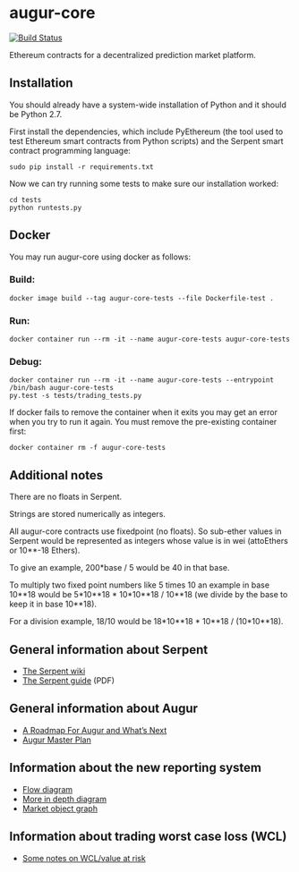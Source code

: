 # augur-core

[![Build Status](https://travis-ci.org/AugurProject/augur-core.svg)](https://travis-ci.org/AugurProject/augur-core)

Ethereum contracts for a decentralized prediction market platform.

## Installation

You should already have a system-wide installation of Python and it should be
Python 2.7.

First install the dependencies, which include PyEthereum (the tool used to test
Ethereum smart contracts from Python scripts) and the Serpent smart contract
programming language:

```
sudo pip install -r requirements.txt
```

Now we can try running some tests to make sure our installation worked:

```
cd tests
python runtests.py
```

## Docker

You may run augur-core using docker as follows:

### Build:

```
docker image build --tag augur-core-tests --file Dockerfile-test .
```

### Run:

```
docker container run --rm -it --name augur-core-tests augur-core-tests
```

### Debug:

```
docker container run --rm -it --name augur-core-tests --entrypoint /bin/bash augur-core-tests
py.test -s tests/trading_tests.py
```

If docker fails to remove the container when it exits you may get an error when
you try to run it again. You must remove the pre-existing container first:

```
docker container rm -f augur-core-tests
```

## Additional notes

There are no floats in Serpent.

Strings are stored numerically as integers.

All augur-core contracts use fixedpoint (no floats). So sub-ether values in
Serpent would be represented as integers whose value is in wei (attoEthers or
10**-18 Ethers).

To give an example, 200\*base / 5 would be 40 in that base.

To multiply two
fixed point numbers like 5 times 10 an example in base 10\*\*18 would be
5\*10\*\*18 \* 10\*10\*\*18 / 10\*\*18 (we divide by the base to keep it in
base 10\*\*18).

For a division example, 18/10 would be 18\*10\*\*18 \* 10\*\*18 /
(10\*10\*\*18).

## General information about Serpent

- [The Serpent wiki](https://github.com/ethereum/wiki/wiki/Serpent)
- [The Serpent guide](https://www.cs.umd.edu/~elaine/smartcontract/guide.pdf) (PDF)

## General information about Augur

- [A Roadmap For Augur and What’s Next](https://medium.com/@AugurProject/a-roadmap-for-augur-and-whats-next-930fe6c7f75a)
- [Augur Master Plan](https://medium.com/@AugurProject/augur-master-plan-42dda65a3e3d)

## Information about the new reporting system

- [Flow diagram](https://pasteboard.co/1FcgIDWR2.png)
- [More in depth diagram](https://www.websequencediagrams.com/files/render?link=kUm7MBHLoO87M3m2dXzE)
- [Market object graph](https://pasteboard.co/1WHGfXjB3.png)

## Information about trading worst case loss (WCL)

- [Some notes on WCL/value at risk](https://github.com/AugurProject/augur-core/blob/develop/tests/wcl.txt)
